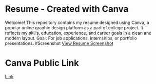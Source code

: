 # Resume - Created with Canva

Welcome! This repository contains my resume designed using Canva, a popular online graphic design platform  as a part of college project. It reflects my skills, education, experience, and career goals in a clean and modern layout.
Goal: For job applications, internships, or portfolio presentations.
#Screenshot
[View Resume Screenshot](resume.png)
# Canva Public Link
[Link](https://www.canva.com/design/DAGvXfrckMc/SYZ25mL0cyikLfU7GIsJIg/view?utm_content=DAGvXfrckMc&utm_campaign=designshare&utm_medium=link2&utm_source=uniquelinks&utlId=h36bb45fed6)
